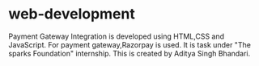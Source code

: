 # web-development
Payment Gateway Integration is developed using HTML,CSS and JavaScript.
For payment gateway,Razorpay is used. 
It is task under "The sparks Foundation" internship. 
This is created by Aditya Singh Bhandari.
